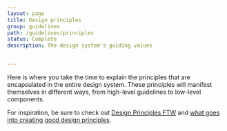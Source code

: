 ```yaml
---
layout: page
title: Design principles
group: guidelines
path: /guidelines/principles
status: Complete
description: The design system's guiding values


---
```


Here is where you take the time to explain the principles that are encapsulated in the entire design system. These principles will manifest themselves in different ways, from high-level guidelines to low-level components.

For inspiration, be sure to check out [Design Principles FTW](http://www.designprinciplesftw.com/) and [what goes into creating good design principles](https://articles.uie.com/creating-design-principles/).
